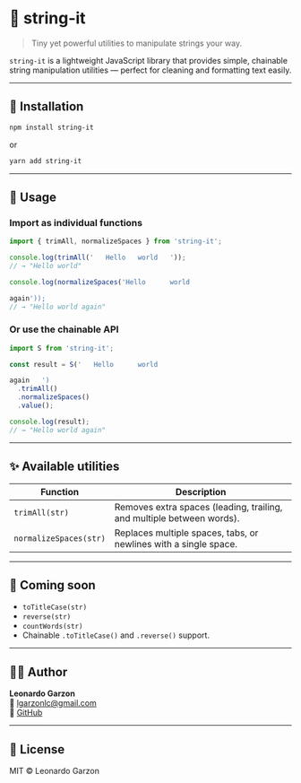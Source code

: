 
# 🧵 string-it

> Tiny yet powerful utilities to manipulate strings your way.

`string-it` is a lightweight JavaScript library that provides simple, chainable string manipulation utilities — perfect for cleaning and formatting text easily.

---

## 🚀 Installation

```bash
npm install string-it
```

or

```bash
yarn add string-it
```

---

## 🧠 Usage

### Import as individual functions

```js
import { trimAll, normalizeSpaces } from 'string-it';

console.log(trimAll('   Hello   world   '));
// → "Hello world"

console.log(normalizeSpaces('Hello		world

again'));
// → "Hello world again"
```

### Or use the chainable API

```js
import S from 'string-it';

const result = S('   Hello		world

again   ')
  .trimAll()
  .normalizeSpaces()
  .value();

console.log(result);
// → "Hello world again"
```

---

## ✨ Available utilities
| Function | Description |
|-----------|-------------|
| `trimAll(str)` | Removes extra spaces (leading, trailing, and multiple between words). |
| `normalizeSpaces(str)` | Replaces multiple spaces, tabs, or newlines with a single space. |

---

## 🧩 Coming soon
- `toTitleCase(str)`
- `reverse(str)`
- `countWords(str)`
- Chainable `.toTitleCase()` and `.reverse()` support.

---

## 🧑‍💻 Author
**Leonardo Garzon**  
📧 [lgarzonlc@gmail.com](mailto:lgarzonlc@gmail.com)  
🔗 [GitHub](https://github.com/Leonardo-Garzon-1995/string-it)

---

## 📜 License
MIT © Leonardo Garzon
